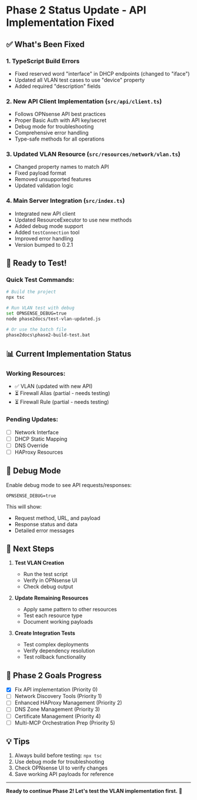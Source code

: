 # Phase 2 Status Update - API Implementation Fixed

## ✅ What's Been Fixed

### 1. **TypeScript Build Errors**
- Fixed reserved word "interface" in DHCP endpoints (changed to "iface")
- Updated all VLAN test cases to use "device" property
- Added required "description" fields

### 2. **New API Client Implementation** (`src/api/client.ts`)
- Follows OPNsense API best practices
- Proper Basic Auth with API key/secret
- Debug mode for troubleshooting
- Comprehensive error handling
- Type-safe methods for all operations

### 3. **Updated VLAN Resource** (`src/resources/network/vlan.ts`)
- Changed property names to match API
- Fixed payload format
- Removed unsupported features
- Updated validation logic

### 4. **Main Server Integration** (`src/index.ts`)
- Integrated new API client
- Updated ResourceExecutor to use new methods
- Added debug mode support
- Added `testConnection` tool
- Improved error handling
- Version bumped to 0.2.1

## 🚀 Ready to Test!

### Quick Test Commands:
```bash
# Build the project
npx tsc

# Run VLAN test with debug
set OPNSENSE_DEBUG=true
node phase2docs/test-vlan-updated.js

# Or use the batch file
phase2docs\phase2-build-test.bat
```

## 📊 Current Implementation Status

### Working Resources:
- ✅ VLAN (updated with new API)
- ⏳ Firewall Alias (partial - needs testing)
- ⏳ Firewall Rule (partial - needs testing)

### Pending Updates:
- [ ] Network Interface
- [ ] DHCP Static Mapping
- [ ] DNS Override
- [ ] HAProxy Resources

## 🔧 Debug Mode

Enable debug mode to see API requests/responses:
```env
OPNSENSE_DEBUG=true
```

This will show:
- Request method, URL, and payload
- Response status and data
- Detailed error messages

## 📝 Next Steps

1. **Test VLAN Creation**
   - Run the test script
   - Verify in OPNsense UI
   - Check debug output

2. **Update Remaining Resources**
   - Apply same pattern to other resources
   - Test each resource type
   - Document working payloads

3. **Create Integration Tests**
   - Test complex deployments
   - Verify dependency resolution
   - Test rollback functionality

## 🎯 Phase 2 Goals Progress

- [x] Fix API implementation (Priority 0)
- [ ] Network Discovery Tools (Priority 1)
- [ ] Enhanced HAProxy Management (Priority 2)
- [ ] DNS Zone Management (Priority 3)
- [ ] Certificate Management (Priority 4)
- [ ] Multi-MCP Orchestration Prep (Priority 5)

## 💡 Tips

1. Always build before testing: `npx tsc`
2. Use debug mode for troubleshooting
3. Check OPNsense UI to verify changes
4. Save working API payloads for reference

---

**Ready to continue Phase 2! Let's test the VLAN implementation first.** 🚀
